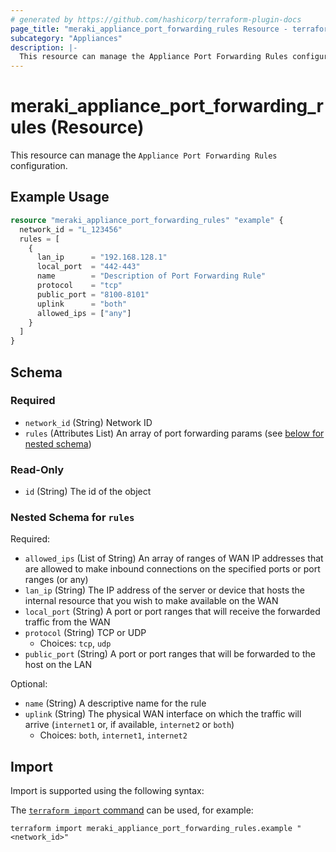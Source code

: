 ```yaml
---
# generated by https://github.com/hashicorp/terraform-plugin-docs
page_title: "meraki_appliance_port_forwarding_rules Resource - terraform-provider-meraki"
subcategory: "Appliances"
description: |-
  This resource can manage the Appliance Port Forwarding Rules configuration.
---
```


# meraki_appliance_port_forwarding_rules (Resource)

This resource can manage the `Appliance Port Forwarding Rules` configuration.

## Example Usage

```terraform
resource "meraki_appliance_port_forwarding_rules" "example" {
  network_id = "L_123456"
  rules = [
    {
      lan_ip      = "192.168.128.1"
      local_port  = "442-443"
      name        = "Description of Port Forwarding Rule"
      protocol    = "tcp"
      public_port = "8100-8101"
      uplink      = "both"
      allowed_ips = ["any"]
    }
  ]
}
```

<!-- schema generated by tfplugindocs -->
## Schema

### Required

- `network_id` (String) Network ID
- `rules` (Attributes List) An array of port forwarding params (see [below for nested schema](#nestedatt--rules))

### Read-Only

- `id` (String) The id of the object

<a id="nestedatt--rules"></a>
### Nested Schema for `rules`

Required:

- `allowed_ips` (List of String) An array of ranges of WAN IP addresses that are allowed to make inbound connections on the specified ports or port ranges (or any)
- `lan_ip` (String) The IP address of the server or device that hosts the internal resource that you wish to make available on the WAN
- `local_port` (String) A port or port ranges that will receive the forwarded traffic from the WAN
- `protocol` (String) TCP or UDP
  - Choices: `tcp`, `udp`
- `public_port` (String) A port or port ranges that will be forwarded to the host on the LAN

Optional:

- `name` (String) A descriptive name for the rule
- `uplink` (String) The physical WAN interface on which the traffic will arrive (`internet1` or, if available, `internet2` or `both`)
  - Choices: `both`, `internet1`, `internet2`

## Import

Import is supported using the following syntax:

The [`terraform import` command](https://developer.hashicorp.com/terraform/cli/commands/import) can be used, for example:

```shell
terraform import meraki_appliance_port_forwarding_rules.example "<network_id>"
```
